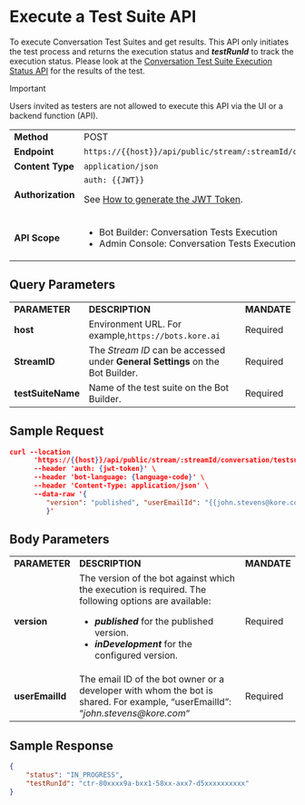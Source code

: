 # Execute a Test Suite API

To execute Conversation Test Suites and get results. This API only initiates the test process and returns the execution status and **_testRunId_** to track the execution status. Please look at the [Conversation Test Suite Execution Status API](../batch-test-execution-status/) for the results of the test.

<div class="admonition warning">
<p class="admonition-title">Important</p>
<p>Users invited as testers are not allowed to execute this API via the UI or a backend function (API).</p>
</div>


<table>
  <tr>
   <td><strong>Method</strong>
   </td>
   <td>POST
   </td>
  </tr>
  <tr>
   <td><strong>Endpoint</strong>
   </td>
   <td><code>https://{{host}}/api/public/stream/:streamId/conversation/testsuite/:testSuiteName/run</code>
   </td>
  </tr>
  <tr>
   <td><strong>Content Type</strong>
   </td>
   <td><code>application/json</code>
   </td>
  </tr>
  <tr>
   <td><strong>Authorization</strong>
   </td>
   <td><code>auth: {{JWT}}</code>
<p>
See <a href="../api-introduction/#generating-the-jwt-token">How to generate the JWT Token</a>.
   </td>
  </tr>
  <tr>
   <td><strong>API Scope</strong>
   </td>
   <td>
<ul>

<li>Bot Builder: Conversation Tests Execution

<li>Admin Console: Conversation Tests Execution
</li>
</ul>
   </td>
  </tr>
</table>



## Query Parameters


<table>
  <tr>
   <td><strong>PARAMETER</strong>
   </td>
   <td><strong>DESCRIPTION</strong>
   </td>
   <td><strong>MANDATE</strong>
   </td>
  </tr>
  <tr>
   <td><strong>host</strong>
   </td>
   <td>Environment URL. For example,<code>https://bots.kore.ai</code>
   </td>
   <td>Required
   </td>
  </tr>
  <tr>
   <td><strong>StreamID</strong>
   </td>
   <td>The  <em>Stream ID</em> can be accessed under <strong>General Settings</strong> on the Bot Builder.
   </td>
   <td>Required
   </td>
  </tr>
  <tr>
   <td><strong>testSuiteName</strong>
   </td>
   <td>Name of the test suite on the Bot Builder.
   </td>
   <td>Required
   </td>
  </tr>
</table>

## Sample Request

```json
curl --location 
      'https://{{host}}/api/public/stream/:streamId/conversation/testsuite/:testSuiteName/run' \
      --header 'auth: {jwt-token}' \
      --header 'bot-language: {language-code}' \
      --header 'Content-Type: application/json' \
      --data-raw '{
         "version": "published", "userEmailId": "{{john.stevens@kore.com}}" 
         }'
```

## Body Parameters

<table>
  <tr>
   <td><strong>PARAMETER</strong>
   </td>
   <td><strong>DESCRIPTION</strong>
   </td>
   <td><strong>MANDATE</strong>
   </td>
  </tr>
   <tr>
   <td><strong>version</strong>
   </td>
   <td>The version of the bot against which the execution is required. The following options are available:
<ul>

<li><strong><em>published</em></strong> for the published version.

<li><strong><em>inDevelopment</em></strong> for the configured version.
</li>
</ul>
   </td>
   <td>Required
   </td>
  </tr>
   <tr>
   <td><strong>userEmailId</strong>
   </td>
   <td>	The email ID of the bot owner or a developer with whom the bot is shared. For example, “userEmailId”: “<i>john.stevens@kore.com</i>“</td>
   <td>Required   </td>
  </tr>
</table>

## Sample Response

```json
{
    "status": "IN_PROGRESS",
    "testRunId": "ctr-80xxxx9a-bxx1-58xx-axx7-d5xxxxxxxxxx"
}
```